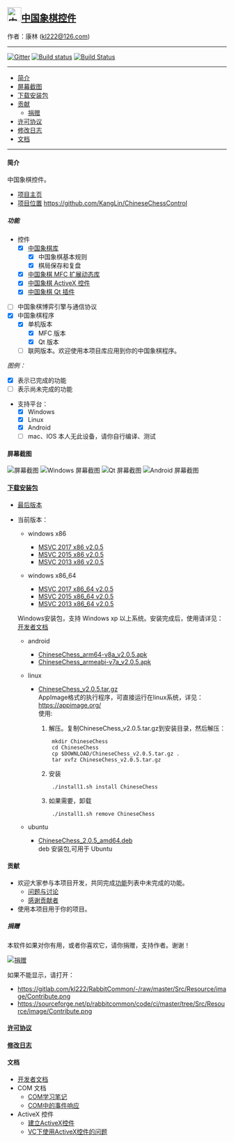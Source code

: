 ## [<img src="Src/Res/Picture/69/bjiang.png" title="中国象棋控件" width="32" height="32"/>中国象棋控件](https://github.com/KangLin/ChineseChessControl)

作者：康林 (kl222@126.com)

------------------------

[![Gitter](https://badges.gitter.im/ChineseChessControl/community.svg)](https://gitter.im/ChineseChessControl/community?utm_source=badge&utm_medium=badge&utm_campaign=pr-badge)
[![Build status](https://ci.appveyor.com/api/projects/status/lxs0mxtdl238yrq4?svg=true)](https://ci.appveyor.com/project/KangLin/chinesechesscontrol)
[![Build Status](https://travis-ci.org/KangLin/ChineseChessControl.svg)](https://travis-ci.org/KangLin/ChineseChessControl)

-------------------------

- [简介](#简介)
- [屏幕截图](#屏幕截图)
- [下载安装包](#下载安装包)
- [贡献](#贡献)
  - [捐赠](#捐赠)
- [许可协议](License.md)
- [修改日志](ChangeLog.md)
- [文档](#文档)

-------------------------

#### 简介
中国象棋控件。

- [项目主页](http://kanglin.github.io/ChineseChessControl/)
- [项目位置](https://github.com/KangLin/ChineseChessControl) https://github.com/KangLin/ChineseChessControl

##### 功能
- 控件
  + [x] [中国象棋库](Documents/Developer.md#中国象棋库)
    - [x] 中国象棋基本规则
    - [x] 棋局保存和复盘
  + [x] [中国象棋 MFC 扩展动态库](Documents/Developer.md#中国象棋-MFC-扩展动态库)
  + [x] [中国象棋 ActiveX 控件](ActiveX.md)
  + [x] [中国象棋 Qt 插件](Documents/Developer.md#中国象棋-Qt-插件)
- [ ] 中国象棋博弈引擎与通信协议
- [x] 中国象棋程序
  + [x] 单机版本
      + [x] MFC 版本
      + [x] Qt 版本
  + [ ] 联网版本。欢迎使用本项目库应用到你的中国象棋程序。

*图例：*

+ [x] 表示已完成的功能
+ [ ] 表示尚未完成的功能

- 支持平台：
  + [x] Windows
  + [x] Linux
  + [x] Android
  + [ ] mac、IOS 本人无此设备，请你自行编译、测试

#### 屏幕截图

![屏幕截图](Documents/Image/ShotScreen.png "屏幕截图")
![Windows 屏幕截图](Documents/Image/windowsShotScreen.png "Windows 屏幕截图")
![Qt 屏幕截图](Documents/Image/QtShotScreen.png "Qt 屏幕截图")
![Android 屏幕截图](Documents/Image/androidShotScreen.jpg "Android 屏幕截图")

#### [下载安装包](https://github.com/KangLin/ChineseChessControl/releases/latest)
+ [最后版本](https://github.com/KangLin/ChineseChessControl/releases/latest)
+ 当前版本：
  - windows x86
      - [MSVC 2017 x86 v2.0.5](https://github.com/KangLin/ChineseChessControl/releases/download/v2.0.5/ChineseChessControl-Setup-msvc1916-x86-v2.0.5.exe)
      - [MSVC 2015 x86 v2.0.5](https://github.com/KangLin/ChineseChessControl/releases/download/v2.0.5/ChineseChessControl-Setup-msvc1900-x86-v2.0.5.exe)
      - [MSVC 2013 x86 v2.0.5](https://github.com/KangLin/ChineseChessControl/releases/download/v2.0.5/ChineseChessControl-Setup-msvc1800-x86-v2.0.5.exe)

  - windows x86_64
      - [MSVC 2017 x86_64 v2.0.5](https://github.com/KangLin/ChineseChessControl/releases/download/v2.0.5/ChineseChessControl-Setup-msvc1916-x86_64-v2.0.5.exe)
      - [MSVC 2015 x86_64 v2.0.5](https://github.com/KangLin/ChineseChessControl/releases/download/v2.0.5/ChineseChessControl-Setup-msvc1900-x86_64-v2.0.5.exe)
      - [MSVC 2013 x86_64 v2.0.5](https://github.com/KangLin/ChineseChessControl/releases/download/v2.0.5/ChineseChessControl-Setup-msvc1800-x86_64-v2.0.5.exe)

  Windows安装包，支持 Windows xp 以上系统。安装完成后，使用请详见：[开发者文档](Documents/Developer.md#调试)

  - android
      + [ChineseChess_arm64-v8a_v2.0.5.apk](https://github.com/KangLin/ChineseChessControl/releases/download/v2.0.5/ChineseChess_arm64-v8a_v2.0.5.apk)
      + [ChineseChess_armeabi-v7a_v2.0.5.apk](https://github.com/KangLin/ChineseChessControl/releases/download/v2.0.5/ChineseChess_armeabi-v7a_v2.0.5.apk)

  - linux
      - [ChineseChess_v2.0.5.tar.gz](https://github.com/KangLin/ChineseChessControl/releases/download/v2.0.5/ChineseChess_v2.0.5.tar.gz)  
      AppImage格式的执行程序，可直接运行在linux系统，详见：https://appimage.org/  
      使用:    
        1. 解压。复制ChineseChess_v2.0.5.tar.gz到安装目录，然后解压：

                mkdir ChineseChess
                cd ChineseChess
                cp $DOWNLOAD/ChineseChess_v2.0.5.tar.gz .
                tar xvfz ChineseChess_v2.0.5.tar.gz

        2. 安装
        
                ./install1.sh install ChineseChess
        
        3. 如果需要，卸载
        
                ./install1.sh remove ChineseChess

  - ubuntu
      - [ChineseChess_2.0.5_amd64.deb](https://github.com/KangLin/ChineseChessControl/releases/download/v2.0.5/chinesechess_2.0.5_amd64.deb)  
  deb 安装包,可用于 Ubuntu

#### 贡献
- 欢迎大家参与本项目开发，共同完成[功能](#功能)列表中未完成的功能。
  + [问题与讨论](https://github.com/KangLin/ChineseChessControl/issues)
  + [感谢贡献者](https://github.com/KangLin/ChineseChessControl/graphs/contributors)
- 使用本项目用于你的项目。

##### 捐赠
本软件如果对你有用，或者你喜欢它，请你捐赠，支持作者。谢谢！

[![捐赠](https://gitlab.com/kl222/RabbitCommon/-/raw/master/Src/Resource/image/Contribute.png "捐赠")](https://gitlab.com/kl222/RabbitCommon/-/raw/master/Src/Resource/image/Contribute.png "捐赠")

如果不能显示，请打开：
- https://gitlab.com/kl222/RabbitCommon/-/raw/master/Src/Resource/image/Contribute.png
- https://sourceforge.net/p/rabbitcommon/code/ci/master/tree/Src/Resource/image/Contribute.png

#### [许可协议](License.md)
#### [修改日志](ChangeLog.md)
#### 文档
- [开发者文档](Documents/Developer.md)
- COM 文档
  + [COM学习笔记](Documents/COM/COM学习笔记.html)
  + [COM中的事件响应](Documents/COM/COM中的事件响应.html)
- ActiveX 控件
  + [建立ActiveX控件](Documents/ActiveX控件/建立ActiveX控件.html)
  + [VC下使用ActiveX控件的问题](Documents/ActiveX控件/VC下使用ActiveX控件的问题.html)

